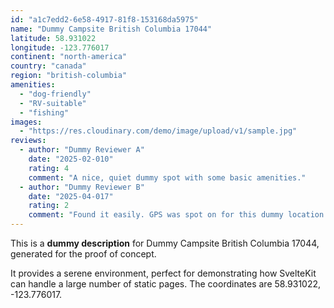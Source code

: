 ```yaml
---
id: "a1c7edd2-6e58-4917-81f8-153168da5975"
name: "Dummy Campsite British Columbia 17044"
latitude: 58.931022
longitude: -123.776017
continent: "north-america"
country: "canada"
region: "british-columbia"
amenities:
  - "dog-friendly"
  - "RV-suitable"
  - "fishing"
images:
  - "https://res.cloudinary.com/demo/image/upload/v1/sample.jpg"
reviews:
  - author: "Dummy Reviewer A"
    date: "2025-02-010"
    rating: 4
    comment: "A nice, quiet dummy spot with some basic amenities."
  - author: "Dummy Reviewer B"
    date: "2025-04-017"
    rating: 2
    comment: "Found it easily. GPS was spot on for this dummy location."
---
```


This is a **dummy description** for Dummy Campsite British Columbia 17044, generated for the proof of concept.

It provides a serene environment, perfect for demonstrating how SvelteKit can handle a large number of static pages. The coordinates are 58.931022, -123.776017.
